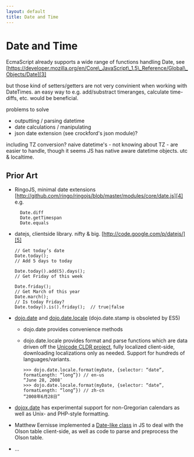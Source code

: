 ```yaml
---
layout: default
title: Date and Time
---
```

#  Date and Time 

EcmaScript already supports a wide range of functions handling Date, see 
[https://developer.mozilla.org/en/Core\_JavaScript\_1.5\_Reference/Global\_Objects/Date][3] 

but those kind of setters/getters are not very convinient when working with 
DateTimes. an easy way to e.g. add/substract timeranges, calculate time-diffs,
etc. would be beneficial. 

problems to solve 

*   outputting / parsing datetime 
*   date calculations / manipulating 
*   json date extension (see crockford's json module)? 

including TZ conversion? naive datetime's - not knowing about TZ - are easier
to handle, though it seems JS has native aware datetime objects. utc &
localtime. 

##  Prior Art 

* RingoJS, minimal date extensions [http://github.com/ringo/ringojs/blob/master/modules/core/date.js][4]  
e.g.

        Date.diff
        Date.getTimespan
        Date.equals

*   datejs, clientside library. nifty & big. [http://code.google.com/p/datejs/][5] 

        // Get today’s date
        Date.today();
        // Add 5 days to today
        
        Date.today().add(5).days();
        // Get Friday of this week

        Date.friday();
        // Get March of this year
        Date.march();
        // Is today Friday?
        Date.today().is().friday();  // true|false

*   [dojo.date][6] and [dojo.date.locale][7] (dojo.date.stamp is obsoleted by ES5) 
    *   dojo.date provides convenience methods 
    *   dojo.date.locale provides format and parse functions which are data driven off the [Unicode CLDR project][8], fully localized client-side, downloading localizations only as needed. Support for hundreds of languages/variants. 

            >>> dojo.date.locale.format(myDate, {selector: “date”, formatLength: “long”}) // en-us
            “June 28, 2008″
            >>> dojo.date.locale.format(myDate, {selector: “date”, formatLength: “long”}) // zh-cn
            “2008年6月28日”

* [dojox.date][9] has experimental support for non-Gregorian calendars as well
as Unix- and PHP-style formatting.
* Matthew Eernisse implemented a [Date-like class][10] in JS to deal with the
Olson table client-side, as well as code to parse and preprocess the Olson
table. 
* ... 

 [1]: #column-one
 [2]: #searchInput
 [3]: https://developer.mozilla.org/en/Core_JavaScript_1.5_Reference/Global_Objects/Date "https://developer.mozilla.org/en/Core_JavaScript_1.5_Reference/Global_Objects/Date"
 [4]: http://github.com/ringo/ringojs/blob/master/modules/core/date.js "http://github.com/ringo/ringojs/blob/master/modules/core/date.js"
 [5]: http://code.google.com/p/datejs/ "http://code.google.com/p/datejs/"
 [6]: http://api.dojotoolkit.org/jsdoc/1.3/dojo.date "http://api.dojotoolkit.org/jsdoc/1.3/dojo.date"
 [7]: http://api.dojotoolkit.org/jsdoc/1.3/dojo.date.locale "http://api.dojotoolkit.org/jsdoc/1.3/dojo.date.locale"
 [8]: http://unicode.org/cldr "http://unicode.org/cldr"
 [9]: http://api.dojotoolkit.org/jsdoc/1.3/dojox.date "http://api.dojotoolkit.org/jsdoc/1.3/dojox.date"
 [10]: http://js.fleegix.org/plugins/date/date "http://js.fleegix.org/plugins/date/date"